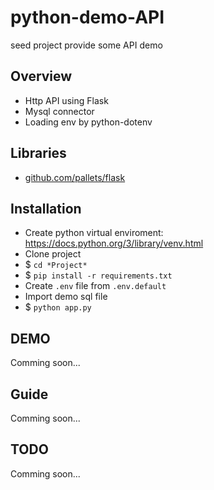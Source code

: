 # python-demo-API
seed project provide some API demo

## Overview
- Http API using Flask
- Mysql connector
- Loading env by python-dotenv 

## Libraries
* [github.com/pallets/flask](https://github.com/pallets/flask)

## Installation
- Create python virtual enviroment: https://docs.python.org/3/library/venv.html
- Clone project
- $ `cd *Project*`
- $ `pip install -r requirements.txt`
- Create `.env` file from `.env.default`
- Import demo sql file
- $ `python app.py`

## DEMO

Comming soon...

## Guide

Comming soon...

## TODO

Comming soon...
